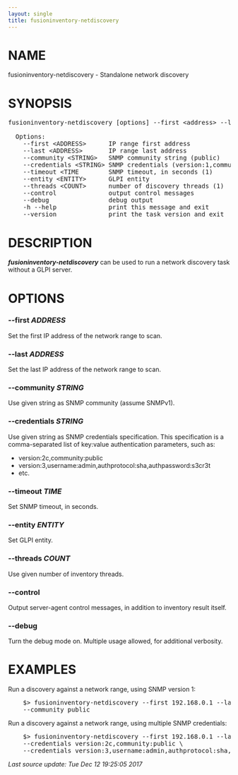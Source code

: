 ```yaml
---
layout: single
title: fusioninventory-netdiscovery
---
```

<style>
.post-content h2 { font-weight: bold ; margin: 1.5rem 0; }
.post-content h1:before { content: ''; }
.post-content h2:before { content: ''; }
.post-content h3:before { content: ''; }
</style>
<!-- begin man -->

# NAME

fusioninventory-netdiscovery - Standalone network discovery


# SYNOPSIS

<pre>fusioninventory-netdiscovery [options] --first &#60;address&#62; --last &#60;address&#62;

  Options:
    --first &#60;ADDRESS&#62;      IP range first address
    --last &#60;ADDRESS&#62;       IP range last address
    --community &#60;STRING&#62;   SNMP community string (public)
    --credentials &#60;STRING&#62; SNMP credentials (version:1,community:public)
    --timeout &#60;TIME        SNMP timeout, in seconds (1)
    --entity &#60;ENTITY&#62;      GLPI entity
    --threads &#60;COUNT&#62;      number of discovery threads (1)
    --control              output control messages
    --debug                debug output
    -h --help              print this message and exit
    --version              print the task version and exit</pre>

# DESCRIPTION

_**fusioninventory-netdiscovery**_ can be used to run a network discovery task without a GLPI server.


# OPTIONS

### **\--first** _ADDRESS_

Set the first IP address of the network range to scan.


### **\--last** _ADDRESS_

Set the last IP address of the network range to scan.


### **\--community** _STRING_

Use given string as SNMP community (assume SNMPv1).


### **\--credentials** _STRING_

Use given string as SNMP credentials specification. This specification is a comma-separated list of key:value authentication parameters, such as:

* version:2c,community:public
* version:3,username:admin,authprotocol:sha,authpassword:s3cr3t
* etc.


### **\--timeout** _TIME_

Set SNMP timeout, in seconds.


### **\--entity** _ENTITY_

Set GLPI entity.


### **\--threads** _COUNT_

Use given number of inventory threads.


### **\--control**

Output server-agent control messages, in addition to inventory result itself.


### **\--debug**

Turn the debug mode on. Multiple usage allowed, for additional verbosity.




# EXAMPLES

Run a discovery against a network range, using SNMP version 1:


<pre>    $&#62; fusioninventory-netdiscovery --first 192.168.0.1 --last 192.168.0.254 \
    --community public</pre>

Run a discovery against a network range, using multiple SNMP credentials:


<pre>    $&#62; fusioninventory-netdiscovery --first 192.168.0.1 --last 192.168.0.254 \
    --credentials version:2c,community:public \
    --credentials version:3,username:admin,authprotocol:sha,authpassword:s3cr3t</pre>

<em class='post-meta'>Last source update: Tue Dec 12 19:25:05 2017</em>
<!-- end man -->
